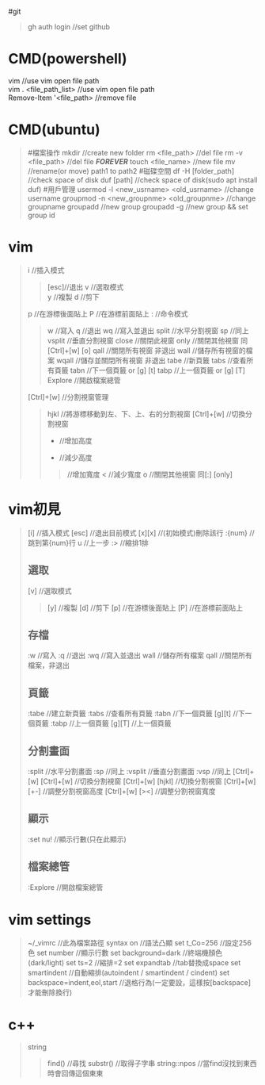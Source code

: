 #git
> gh auth login		//set github

# CMD(powershell)
vim <file path>   //use vim open file path  
vim . <file_path_list> //use vim open file path  
Remove-Item '<file_path>	//remove file

# CMD(ubuntu)
> #檔案操作
> mkdir <new folder>		//create new folder
> rm <file_path>		//del file
> rm -v <file_path>		//del file ***FOREVER***
> touch <file_name>		//new file
> mv <path1> <path2>		//rename(or move) path1 to path2
> #磁碟空間
> df -H	[folder_path]		//check space of disk
> duf [path]			//check space of disk(sudo apt install duf)
> #用戶管理
> usermod -l <new_usrname> <old_usrname>	//change username
> groupmod -n <new_groupnme> <old_groupnme>	//change groupname
> groupadd <groupname>				//new group
> groupadd -g <group id> <groupname>		//new group && set group id

# vim
> i //插入模式
>> [esc]//退出
> v //選取模式  
>> y //複製
>> d //剪下
>>
> p //在游標後面貼上
> P //在游標前面貼上
> : //命令模式
>> w //寫入
>> q //退出
>> wq //寫入並退出
>> split //水平分割視窗
>> sp		//同上
>> vsplit //垂直分割視窗
>> close //關閉此視窗
>> only //關閉其他視窗 同[Ctrl]+[w] [o]
>> qall //關閉所有視窗 非退出
>> wall //儲存所有視窗的檔案
>> wqall //儲存並關閉所有視窗 非退出
>> tabe //新頁籤
>> tabs //查看所有頁籤
>> tabn //下一個頁籤 or [g] [t]
>> tabp //上一個頁籤 or [g] [T]
>> Explore //開啟檔案總管
>> 
> [Ctrl]+[w] //分割視窗管理
>> hjkl //將游標移動到左、下、上、右的分割視窗
>> [Ctrl]+[w] //切換分割視窗
>> + //增加高度
>> - //減少高度
>> > //增加寬度
>> < //減少寬度
>> o //關閉其他視窗 同[:] [only]



# vim初見
> [i]		//插入模式
> [esc]		//退出目前模式
> [x][x]	//(初始模式)刪除該行
> :{num}	//跳到第{num}行
> u		//上一步
> :>		//縮排1排
> ## 選取
> [v]		//選取模式
>> [y]		//複製
>> [d]		//剪下
> [p]		//在游標後面貼上
> [P]		//在游標前面貼上
> ## 存檔
> :w		//寫入
> :q		//退出
> :wq		//寫入並退出
> wall		//儲存所有檔案
> qall		//關閉所有檔案，非退出
> ## 頁籤
> :tabe //建立新頁籤
> :tabs //查看所有頁籤
> :tabn //下一個頁籤
> [g][t] //下一個頁籤
> :tabp //上一個頁籤
> [g][T] //上一個頁籤
> ## 分割畫面
> :split //水平分割畫面
> :sp		//同上
> :vsplit //垂直分割畫面
> :vsp		//同上
> [Ctrl]+[w] [Ctrl]+[w] //切換分割視窗
> [Ctrl]+[w] [hjkl] //切換分割視窗
> [Ctrl]+[w] [+-] //調整分割視窗高度
> [Ctrl]+[w] [><] //調整分割視窗寬度
> ## 顯示
> :set nu!		//顯示行數(只在此顯示)
> ## 檔案總管
> :Explore	//開啟檔案總管

# vim settings
> ~/_vimrc	//此為檔案路徑
> syntax on	//語法凸顯
> set t_Co=256	//設定256色 
> set number	//顯示行數
> set background=dark		//終端機顏色(dark/light)
> set ts=2	//縮排=2
> set expandtab			//tab替換成space
> set smartindent		//自動縮排(autoindent / smartindent / cindent)
> set backspace=indent,eol,start  //退格行為(一定要設，這樣按[backspace]才能刪除換行)


# c++
> string
>> find()	//尋找
>> substr()	//取得子字串
>> string::npos	//當find沒找到東西時會回傳這個東東 
